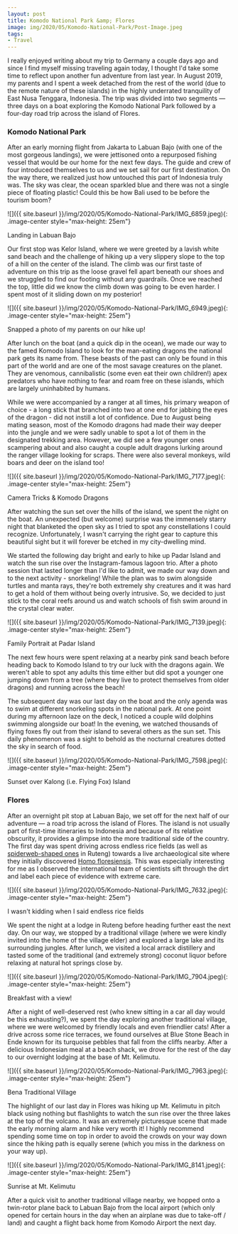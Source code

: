 ```yaml
---
layout: post
title: Komodo National Park &amp; Flores
image: img/2020/05/Komodo-National-Park/Post-Image.jpeg
tags:
- Travel
---
```


I really enjoyed writing about my trip to Germany a couple days ago and since I find myself missing traveling again today, I thought I'd take some time to reflect upon another fun adventure from last year. In August 2019, my parents and I spent a week detached from the rest of the world (due to the remote nature of these islands) in the highly underrated tranquility of East Nusa Tenggara, Indonesia. The trip was divided into two segments &mdash; three days on a boat exploring the Komodo National Park followed by a four-day road trip across the island of Flores.

### Komodo National Park

After an early morning flight from Jakarta to Labuan Bajo (with one of the most gorgeous landings), we were jettisoned onto a repurposed fishing vessel that would be our home for the next few days. The guide and crew of four introduced themselves to us and we set sail for our first destination. On the way there, we realized just how untouched this part of Indonesia truly was. The sky was clear, the ocean sparkled blue and there was not a single piece of floating plastic! Could this be how Bali used to be before the tourism boom?

![]({{ site.baseurl }}/img/2020/05/Komodo-National-Park/IMG_6859.jpeg){: .image-center style="max-height: 25em"}

<p class="image-caption">Landing in Labuan Bajo</p>

Our first stop was Kelor Island, where we were greeted by a lavish white sand beach and the challenge of hiking up a very slippery slope to the top of a hill on the center of the island. The climb was our first taste of adventure on this trip as the loose gravel fell apart beneath our shoes and we struggled to find our footing without any guardrails. Once we reached the top, little did we know the climb down was going to be even harder. I spent most of it sliding down on my posterior!

![]({{ site.baseurl }}/img/2020/05/Komodo-National-Park/IMG_6949.jpeg){: .image-center style="max-height: 25em"}

<p class="image-caption">Snapped a photo of my parents on our hike up!</p>

After lunch on the boat (and a quick dip in the ocean), we made our way to the famed Komodo Island to look for the man-eating dragons the national park gets its name from. These beasts of the past can only be found in this part of the world and are one of the most savage creatures on the planet. They are venomous, cannibalistic (some even eat their own children!) apex predators who have nothing to fear and roam free on these islands, which are largely uninhabited by humans.

While we were accompanied by a ranger at all times, his primary weapon of choice - a long stick that branched into two at one end for jabbing the eyes of the dragon - did not instill a lot of confidence. Due to August being mating season, most of the Komodo dragons had made their way deeper into the jungle and we were sadly unable to spot a lot of them in the designated trekking area. However, we did see a few younger ones scampering about and also caught a couple adult dragons lurking around the ranger village looking for scraps. There were also several monkeys, wild boars and deer on the island too!

![]({{ site.baseurl }}/img/2020/05/Komodo-National-Park/IMG_7177.jpeg){: .image-center style="max-height: 25em"}

<p class="image-caption">Camera Tricks & Komodo Dragons</p>

After watching the sun set over the hills of the island, we spent the night on the boat. An unexpected (but welcome) surprise was the immensely starry night that blanketed the open sky as I tried to spot any constellations I could recognize. Unfortunately, I wasn't carrying the right gear to capture this beautiful sight but it will forever be etched in my city-dwelling mind.

We started the following day bright and early to hike up Padar Island and watch the sun rise over the Instagram-famous lagoon trio. After a photo session that lasted longer than I'd like to admit, we made our way down and to the next activity - snorkeling! While the plan was to swim alongside turtles and manta rays, they're both extremely shy creatures and it was hard to get a hold of them without being overly intrusive. So, we decided to just stick to the coral reefs around us and watch schools of fish swim around in the crystal clear water.

![]({{ site.baseurl }}/img/2020/05/Komodo-National-Park/IMG_7139.jpeg){: .image-center style="max-height: 25em"}

<p class="image-caption">Family Portrait at Padar Island</p>

The next few hours were spent relaxing at a nearby pink sand beach before heading back to Komodo Island to try our luck with the dragons again. We weren't able to spot any adults this time either but did spot a younger one jumping down from a tree (where they live to protect themselves from older dragons) and running across the beach!

The subsequent day was our last day on the boat and the only agenda was to swim at different snorkeling spots in the national park. At one point during my afternoon laze on the deck, I noticed a couple wild dolphins swimming alongside our boat! In the evening, we watched thousands of flying foxes fly out from their island to several others as the sun set. This daily phenomenon was a sight to behold as the nocturnal creatures dotted the sky in search of food.

![]({{ site.baseurl }}/img/2020/05/Komodo-National-Park/IMG_7598.jpeg){: .image-center style="max-height: 25em"}

<p class="image-caption">Sunset over Kalong (i.e. Flying Fox) Island</p>

### Flores

After an overnight pit stop at Labuan Bajo, we set off for the next half of our adventure &mdash; a road trip across the island of Flores. The island is not usually part of first-time itineraries to Indonesia and because of its relative obscurity, it provides a glimpse into the more traditional side of the country. The first day was spent driving across endless rice fields (as well as [spiderweb-shaped ones](https://www.atlasobscura.com/places/spider-web-rice-fields) in Ruteng) towards a live archaeological site where they initially discovered [Homo floresiensis](https://en.wikipedia.org/wiki/Homo_floresiensis). This was especially interesting for me as I observed the international team of scientists sift through the dirt and label each piece of evidence with extreme care.

![]({{ site.baseurl }}/img/2020/05/Komodo-National-Park/IMG_7632.jpeg){: .image-center style="max-height: 25em"}

<p class="image-caption">I wasn't kidding when I said endless rice fields</p>

We spent the night at a lodge in Ruteng before heading further east the next day. On our way, we stopped by a traditional village (where we were kindly invited into the home of the village elder) and explored a large lake and its surrounding jungles. After lunch, we visited a local arrack distillery and tasted some of the traditional (and extremely strong) coconut liquor before relaxing at natural hot springs close by.

![]({{ site.baseurl }}/img/2020/05/Komodo-National-Park/IMG_7904.jpeg){: .image-center style="max-height: 25em"}

<p class="image-caption">Breakfast with a view!</p>

After a night of well-deserved rest (who knew sitting in a car all day would be this exhausting?), we spent the day exploring another traditional village, where we were welcomed by friendly locals and even friendlier cats! After a drive across some rice terraces, we found ourselves at Blue Stone Beach in Ende known for its turquoise pebbles that fall from the cliffs nearby. After a delicious Indonesian meal at a beach shack, we drove for the rest of the day to our overnight lodging at the base of Mt. Kelimutu.

![]({{ site.baseurl }}/img/2020/05/Komodo-National-Park/IMG_7963.jpeg){: .image-center style="max-height: 25em"}

<p class="image-caption">Bena Traditional Village</p>

The highlight of our last day in Flores was hiking up Mt. Kelimutu in pitch black using nothing but flashlights to watch the sun rise over the three lakes at the top of the volcano. It was an extremely picturesque scene that made the early morning alarm and hike very worth it! I highly recommend spending some time on top in order to avoid the crowds on your way down since the hiking path is equally serene (which you miss in the darkness on your way up).

![]({{ site.baseurl }}/img/2020/05/Komodo-National-Park/IMG_8141.jpeg){: .image-center style="max-height: 25em"}

<p class="image-caption">Sunrise at Mt. Kelimutu</p>

After a quick visit to another traditional village nearby, we hopped onto a twin-rotor plane back to Labuan Bajo from the local airport (which only opened for certain hours in the day when an airplane was due to take-off / land) and caught a flight back home from Komodo Airport the next day.
